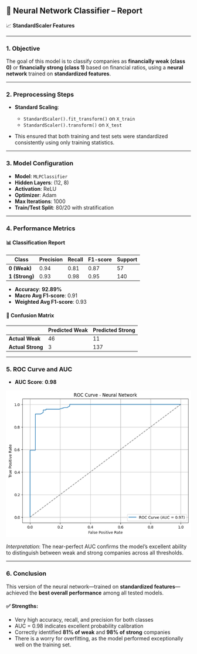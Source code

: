 ## 🧾 Neural Network Classifier – Report

📈 **StandardScaler Features**

---

### 1. **Objective**

The goal of this model is to classify companies as **financially weak (class 0)** or **financially strong (class 1)** based on financial ratios, using a **neural network** trained on **standardized features**.

---

### 2. **Preprocessing Steps**

* **Standard Scaling**:

  * `StandardScaler().fit_transform()` on `X_train`
  * `StandardScaler().transform()` on `X_test`
* This ensured that both training and test sets were standardized consistently using only training statistics.

---

### 3. **Model Configuration**

* **Model**: `MLPClassifier`
* **Hidden Layers**: (12, 8)
* **Activation**: ReLU
* **Optimizer**: Adam
* **Max Iterations**: 1000
* **Train/Test Split**: 80/20 with stratification

---

### 4. **Performance Metrics**

#### 📊 Classification Report

| Class          | Precision | Recall | F1-score | Support |
| -------------- | --------- | ------ | -------- | ------- |
| **0 (Weak)**   | 0.94      | 0.81   | 0.87     | 57      |
| **1 (Strong)** | 0.93      | 0.98   | 0.95     | 140     |

* **Accuracy**: **92.89%**
* **Macro Avg F1-score**: 0.91
* **Weighted Avg F1-score**: 0.93

#### 📌 Confusion Matrix

|                   | Predicted Weak | Predicted Strong |
| ----------------- | -------------- | ---------------- |
| **Actual Weak**   | 46             | 11               |
| **Actual Strong** | 3              | 137              |

---

### 5. **ROC Curve and AUC**

* **AUC Score**: **0.98**

![ROC Curve](nn.png)

*Interpretation*: The near-perfect AUC confirms the model’s excellent ability to distinguish between weak and strong companies across all thresholds.

---

### 6. **Conclusion**

This version of the neural network—trained on **standardized features**—achieved the **best overall performance** among all tested models.

#### ✅ Strengths:

* Very high accuracy, recall, and precision for both classes
* AUC = 0.98 indicates excellent probability calibration
* Correctly identified **81% of weak** and **98% of strong** companies
* There is a worry for overfitting, as the model performed exceptionally well on the training set.
